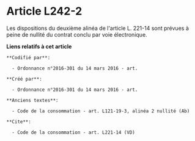# Article L242-2

Les dispositions du deuxième alinéa de l'article L. 221-14 sont prévues à peine de nullité du contrat conclu par voie
électronique.

**Liens relatifs à cet article**

	**Codifié par**:

	  - Ordonnance n°2016-301 du 14 mars 2016 - art.

	**Créé par**:

	  - Ordonnance n°2016-301 du 14 mars 2016 - art.

	**Anciens textes**:

	  - Code de la consommation - art. L121-19-3, alinéa 2 nullité (Ab)

	**Cite**:

	  - Code de la consommation - art. L221-14 (VD)
